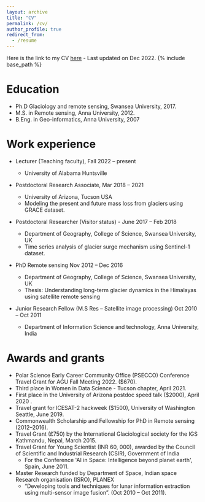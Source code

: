 ```yaml
---
layout: archive
title: "CV"
permalink: /cv/
author_profile: true
redirect_from:
  - /resume
---
```


Here is the link to my CV [here](http://lavanya3k.github.io/lashokkumar.github.io/files/Lavanya_Ashokkumar_CV_Dec_2022.pdf) - Last updated on Dec 2022.
{% include base_path %}

Education
======

* Ph.D Glaciology and remote sensing, Swansea University, 2017. 
* M.S. in Remote sensing, Anna University, 2012. 
* B.Eng. in Geo-informatics, Anna University, 2007


Work experience
======
* Lecturer (Teaching faculty), Fall 2022 – present
    * University of Alabama Huntsville

* Postdoctoral Research Associate, Mar 2018 – 2021
	* University of Arizona, Tucson USA
	* Modeling the present and future mass loss from glaciers using GRACE dataset.

* Postdoctoral Researcher  (Visitor status) - June 2017 – Feb 2018
	* Department of Geography, College of Science, Swansea University, UK
	* Time series analysis of glacier surge mechanism using Sentinel-1 dataset.

* PhD Remote sensing Nov 2012 – Dec 2016
	* Department of Geography, College of Science, Swansea University, UK
	* Thesis: Understanding long-term glacier dynamics in the Himalayas using satellite remote sensing

* Junior Research Fellow (M.S Res – Satellite image processing) Oct 2010 – Oct 2011
	* Department of Information Science and technology, Anna University, India
  
Awards and grants
======
*  Polar Science Early Career Community Office (PSECCO) Conference Travel Grant for AGU Fall Meeting 2022. ($670).
*  Third place in Women in Data Science - Tucson chapter, April 2021. 
* First place in the University of Arizona postdoc speed talk ($2000), April 2020 . 
* Travel grant for ICESAT-2 hackweek ($1500), University of Washington Seattle, June 2019. 
* Commonwealth Scholarship and Fellowship for PhD in Remote sensing (2012–2016).
* Travel Grant (£750) by the International Glaciological society for the IGS Kathmandu, Nepal, March 2015.
* Travel Grant for Young Scientist (INR 60, 000), awarded by the Council of Scientific and Industrial Research (CSIR), Government of India 
	* For the Conference 'AI in Space: Intelligence beyond planet earth', Spain, June 2011.
* Master Research funded by Department of Space, Indian space Research organisation (ISRO), PLANEX 
	* “Developing tools and techniques for lunar information extraction using multi-sensor image fusion”. (Oct 2010 – Oct 2011).



